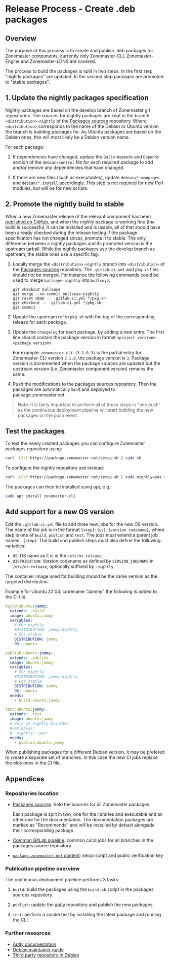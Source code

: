 Release Process - Create .deb packages
======================================


## Overview

The purpose of this process is to create and publish .deb packages for
Zonemaster components, currently only Zonemaster-CLI, Zonemaster-Engine and
Zonemaster-LDNS are covered.

The process to build the packages is split in two steps. In the first step "nightly
packages" are updated. In the second step packages are promoted to "stable packages".

## 1. Update the nightly packages specification

Nightly packages are based on the develop branch of Zonemaster git repositories.
The sources for nightly packages are kept in the branch `<distribution>-nightly`
of the [Packages sources] repository. Where `<distribution>` corresponds to the
name of the Debian or Ubuntu version the branch is building packages for.
As Ubuntu packages are based on the Debian ones, this will most likely be a
Debian version name.

For each package:

1. If dependencies have changed, update the `Build-Depends` and `Depends`
   section of the  `debian/control` file for each  required package to add
   and/or remove any dependencies that have changed.

2. If there are new files (such as executables), update `debian/*.manpages` and
   `debian/*.install` accordingly. This step is not required for new Perl
   modules, but will be for new scripts.

## 2. Promote the nightly build to stable


When a new Zonemaster release of the relevant component has been
[published on GitHub], and when the nightly package is working fine (the build
is successful, it can be installed and is usable, all of that should have been
already checked during the release testing if the package specification has not
changed since), promote it to stable. The only difference between a nightly
packages and its promoted version is the upstream tarball. While the nightly
packages use the develop branch as upstream, the stable ones use a specific
tag.

1. Locally merge the `<distribution>-nightly` branch into `<distribution>` of
   the [Packages sources] repository. The `.gitlab-ci.yml` and `pkg.sh` files
   should not be merged.
   For instance the following commands could be used to merge
   `bullseye-nightly` into `bullseye`:
   ```
   git checkout bullseye
   git merge --no-commit bullseye-nightly
   git reset HEAD -- .gitlab-ci.yml */pkg.sh
   git checkout -- .gitlab-ci.yml */pkg.sh
   git commit
   ```

2. Update the upstream ref in `pkg.sh` with the tag of the corresponding release
   for each package.

3. Update the `changelog` for each package, by adding a new entry. The first line
   should contain the package version in format
   `<project version>-<package version>`.

   For example:  `zonemaster-cli (3.1.0-3)` is the partial entry for
   Zonemaster-CLI version `3.1.0`, the package version is `3`. Package version
   is incremented when the package sources are updated but the upstream version
   (i.e. Zonemaster component version) remains the same.

4. Push the modifications to the packages sources repository. Then the packages
   are automatically built and deployed to package.zonemaster.net.

> Note: It is fairly important to perform all of those steps in "one push"
> as the continuous deployment pipeline will start building the new packages
> on the push event.


## Test the packages

To test the newly created packages you can configure Zonemaster packages
repository using:

```sh
curl -LSsf https://package.zonemaster.net/setup.sh | sudo sh
```

To configure the nightly repository use instead:

```sh
curl -LSsf https://package.zonemaster.net/setup.sh | sudo nightly=yes sh
```

The packages can then be installed using apt, e.g.:

```sh
sudo apt install zonemaster-cli
```

## Add support for a new OS version

Edit the `.gitlab-ci.yml` file to add three new jobs for the new OS version.
The name of the job is in the format `{step}:{os}:{version codename}`, where
step is one of `build`, `publish` and `test`. The jobs must extend a parent job
named `.{step}`. The build and publish steps must also define the following
variables:
* `OS`: OS name as it is in the `/etc/os-release`;
* `DISTRIBUTION`: Version codename as defined by `VERSION_CODENAME` in
   `/etc/os-release`, optionally suffixed by `-nightly`.

The container image used for building should be the same version as the targeted
distribution.

Example for Ubuntu 22.04, codename "Jammy" the following is added to the CI
file.
```yml
build:ubuntu:jammy:
  extends: .build
  image: ubuntu:jammy
  variables:
    # For nightly
    #DISTRIBUTION: jammy-nightly
    # For stable
    DISTRIBUTION: jammy
    OS: ubuntu

publish:ubuntu:jammy:
  extends: .publish
  image: ubuntu:jammy
  variables:
    # For nightly
    #DISTRIBUTION: jammy-nightly
    # For stable
    DISTRIBUTION: jammy
    OS: ubuntu
  needs:
    - build:ubuntu:jammy

test:ubuntu:jammy:
  extends: .test
  image: ubuntu:jammy
  # Only in nightly branches
  #variables:
  #  nightly: 'yes'
  needs:
    - publish:ubuntu:jammy
```

When publishing packages for a different Debian version, it may be prefered to
create a separate set of branches. In this case the new CI jobs replace the olds
ones in the CI file.

## Appendices

### Repositories location

* [Packages sources]: hold the sources for all Zonemaster packages.

  Each package is split in two, one for the libraries and executable and an
  other one for the documentation. The documentation packages are marked as
  "Recommends" and will be installed by default alongside their corresponding
  package.

* [Common GitLab pipeline]: common ci/cd jobs for all branches in the packages
  source repository.

* [`package.zonemaster.net` content]: setup script and public verification key

### Publication pipeline overview

The continuous deployment pipeline performs 3 tasks:

1. `build`: build the packages using the `build.sh` script in the packages
   sources repository.

2. `publish`: update the [aptly] repository and publish the new packages.

3. `test`: perform a smoke test by installing the latest package and running the
    CLI.

### Further resources

* [Aptly documentation](https://www.aptly.info/doc/overview/)
* [Debian maintainer guide](https://www.debian.org/doc/manuals/maint-guide/)
* [Third party repository in Debian](https://wiki.debian.org/DebianRepository/UseThirdParty)

[aptly]:                              https://www.aptly.info
[Packages sources]:                   https://gitlab.rd.nic.fr/zonemaster/packages/debian
[Common GitLab pipeline]:             https://gitlab.rd.nic.fr/zonemaster/ci/-/blob/main/deb-packaging.yml
[`package.zonemaster.net` content]:   https://gitlab.rd.nic.fr/zonemaster/packages/www/
[published on GitHub]:                ReleaseProcess-release.md#17-tag-the-release-with-git
